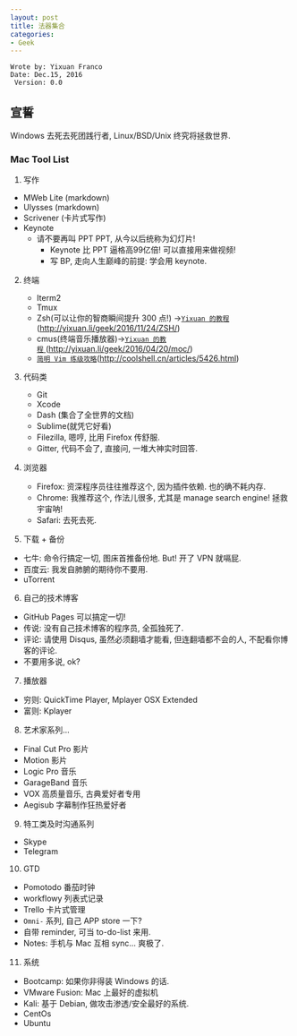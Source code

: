 ```yaml
---
layout: post
title: 法器集合
categories:
- Geek
---
```


	Wrote by: Yixuan Franco
	Date: Dec.15, 2016
	 Version: 0.0


## 宣誓
Windows 去死去死团践行者, Linux/BSD/Unix 终究将拯救世界. 


### Mac Tool List

1.  写作
  * MWeb Lite (markdown)
  * Ulysses (markdown)
  * Scrivener (卡片式写作)
  * Keynote
	* 请不要再叫 PPT PPT, 从今以后统称为幻灯片! 
		* Keynote 比 PPT 逼格高99亿倍! 可以直接用来做视频!
		* 写 BP, 走向人生巅峰的前提: 学会用 keynote.

2. 终端
	* Iterm2 
	* Tmux
	* Zsh(可以让你的智商瞬间提升 300 点!) →[`Yixuan 的教程`]()(http://yixuan.li/geek/2016/11/24/ZSH/)
	* cmus(终端音乐播放器)→[`Yixuan 的教程` ]()(http://yixuan.li/geek/2016/04/20/moc/)
	* [`简明 Vim 练级攻略`]()(http://coolshell.cn/articles/5426.html)

3. 代码类
	* Git 
	* Xcode
	* Dash (集合了全世界的文档)
	* Sublime(就凭它好看)
	* Filezilla, 嗯哼, 比用 Firefox 传舒服.
	* Gitter, 代码不会了, 直接问, 一堆大神实时回答.

4. 浏览器
	* Firefox: 资深程序员往往推荐这个, 因为插件依赖. 也的确不耗内存.
	* Chrome: 我推荐这个, 作法儿很多, 尤其是 manage search engine! 拯救宇宙呐!
	* Safari: 去死去死. 

5. 下载 + 备份
 * 七牛: 命令行搞定一切, 图床首推备份地. But! 开了 VPN 就嗝屁.
 * 百度云: 我发自肺腑的期待你不要用.   
 * uTorrent

6. 自己的技术博客
 * GitHub Pages 可以搞定一切!
 * 传说: 没有自己技术博客的程序员, 全孤独死了. 
 * 评论: 请使用 Disqus, 虽然必须翻墙才能看, 但连翻墙都不会的人, 不配看你博客的评论.
 * 不要用多说, ok? 

7. 播放器
 * 穷则: QuickTime Player, Mplayer OSX Extended
 * 富则: Kplayer

8. 艺术家系列...
 * Final Cut Pro 影片
 * Motion 影片
 * Logic Pro 音乐
 * GarageBand 音乐
 * VOX 高质量音乐, 古典爱好者专用
 * Aegisub 字幕制作狂热爱好者

9. 特工类及时沟通系列
 * Skype
 * Telegram

10. GTD
 * Pomotodo 番茄时钟
 * workflowy 列表式记录
 * Trello 卡片式管理
 * `Omni-` 系列, 自己 APP store 一下?
 * 自带 reminder, 可当 to-do-list 来用.
 * Notes: 手机与 Mac 互相 sync... 爽极了.

11. 系统
 * Bootcamp: 如果你非得装 Windows 的话.
 * VMware Fusion: Mac 上最好的虚拟机
 * Kali: 基于 Debian, 做攻击渗透/安全最好的系统.
 * CentOs
 * Ubuntu

















